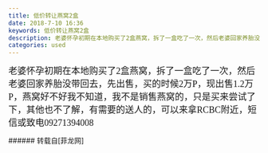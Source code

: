 ```yaml
---
title: 低价转让燕窝2盒
date: 2018-7-10 16:36
keywords: 低价转让燕窝2盒
description: 老婆怀孕初期在本地购买了2盒燕窝，拆了一盒吃了一次，然后老婆回家养胎没带回去，先出售，买的时候2万P，现出售1.2万P，燕窝好不好我不知道，我不是销售燕窝的，只是买来尝试了下，其他也不了解，有需要的送人的，可以来拿RCBC附近，短信或致电09271394008
categories: used
---
```

<td class="t_f" id="postmessage_1498990">

<font face="宋体"><font size="4">老婆怀孕初期在本地购买了2盒燕窝，拆了一盒吃了一次，然后老婆回家养胎没带回去，先出售，买的时候2万P，现出售1.2万P，燕窝好不好我不知道，我不是销售燕窝的，只是买来尝试了下，其他也不了解，有需要的送人的，可以来拿RCBC附近，短信或致电09271394008</font></font><br/>
</td>
###### 转载自[菲龙网]